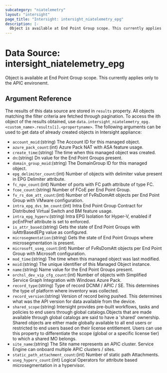 ```yaml
---
subcategory: "niatelemetry"
layout: "intersight"
page_title: "Intersight: intersight_niatelemetry_epg"
description: |-
  Object is available at End Point Group scope. This currently applies only to the APIC environemt.
---
```


# Data Source: intersight_niatelemetry_epg
Object is available at End Point Group scope. This currently applies only to the APIC environemt.
## Argument Reference
The results of this data source are stored in `results` property.
All objects matching the filter criteria are fetched through pagination.
To access the ith object of the results obtained, use `data.intersight_niatelemetry_epg.<custom_name>.results[i].<propertyname>`.
The following arguments can be used to get data of already created objects in Intersight appliance:
* `account_moid`:(string) The Account ID for this managed object. 
* `azure_pack_count`:(int) Azure Pack NAT with ASA feature usage. 
* `create_time`:(string) The time when this managed object was created. 
* `dn`:(string) Dn value for the End Point Groups present. 
* `domain_group_moid`:(string) The DomainGroup ID for this managed object. 
* `epg_delimiter_count`:(int) Number of  objects with delimiter value present in EPG Delimiter attribute. 
* `fc_npv_count`:(int) Number of ports with FC path attribute of type FC. 
* `fcoe_count`:(string) Number of FCoE per End Point Group. 
* `fv_rs_dom_att_count`:(int) Number of FvRsDomAtt objects per End Point Group with VMware configuration. 
* `intra_epg_dvs_bm_count`:(int) Intra End Point Group Contract for Distributed Virtual Switch and BM feature usage. 
* `intra_epg_hyperv`:(string) Intra EPG Isolation for Hyper-V, enabled if pcEnfPref attribute is set to enforced. 
* `is_attr_based`:(string) Gets the state of End Point Groups with isAttrBasedEPg value as configured. 
* `microsegmentation`:(string) Gets the state of End Point Groups where microsegmentation is present. 
* `microsoft_useg_count`:(int) Number of FvRsDomAtt objects per End Point Group with Microsoft configuration. 
* `mod_time`:(string) The time when this managed object was last modified. 
* `moid`:(string) The unique identifier of this Managed Object instance. 
* `name`:(string) Name value for the End Point Groups present. 
* `orchsl_dev_vip_cfg_count`:(int) Number of objects with Simplified Service Graph Integration with Windows Azure Pack. 
* `record_type`:(string) Type of record DCNM / APIC / SE. This determines the type of platform where inventory was collected. 
* `record_version`:(string) Version of record being pushed. This determines what was the API version for data available from the device. 
* `shared_scope`:(string) Intersight provides pre-built workflows, tasks and policies to end users through global catalogs.Objects that are made available through global catalogs are said to have a 'shared' ownership. Shared objects are either made globally available to all end users or restricted to end users based on their license entitlement. Users can use this property to differentiate the scope (global or a specific license tier) to which a shared MO belongs. 
* `site_name`:(string) The Site name represents an APIC cluster. Service Engine can onboard multiple APIC clusters / sites. 
* `static_path_attachment_count`:(int) Number of static path Attachments. 
* `useg_hyperv_count`:(int) Logical Operators for attribute based microsegmentation in a hypervisor. 
 
